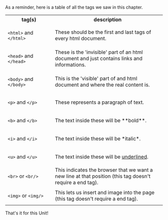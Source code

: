 As a reminder, here is a table of all the tags we saw in this chapter.


<table>

<tr>
<th width="30%"> tag(s) </th> <th> description </th>
</tr>

<tr> <td> 

`<html>` and `</html>`

</td> <td> These should be the first and last tags of every html document.</td> </tr>

<tr> <td> 

`<head>` and `</head>`

</td> <td> These is the 'invisible' part of an html document and just contains links and informations.</td> </tr>

<tr> <td> 

`<body>` and `</body>`

</td> <td> This is the 'visible' part of and html document and where the real content is.  </td> </tr>

<tr> <td> 

`<p>` and `</p>`

</td> <td> These represents a paragraph of text.  </td> </tr>


<tr> <td> 

`<b>` and `</b>`

</td> <td> The text inside these will be **bold**.  </td> </tr>

<tr> <td> 

`<i>` and `</i>`

</td> <td> The text inside these will be *italic*.  </td> </tr>

<tr> <td> 

`<u>` and `</u>`

</td> <td> The text inside these will be <u>underlined</u>.  </td> </tr>

<tr> <td> 

`<br>` or `<br/>`

</td> <td> This indicates the browser that we want a new line at that position (this tag doesn't require a end tag).  </td> </tr>

<tr> <td> 

`<img>` or `<img/>`

</td> <td> This lets us insert and image into the page (this tag doesn't require a end tag).  </td> </tr>




</table>


That's it for this Unit!